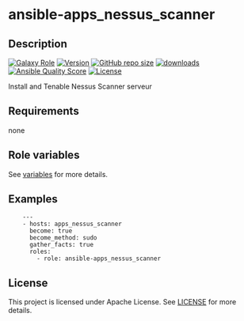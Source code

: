 # ansible-apps_nessus_scanner

## Description

[![Galaxy Role](https://img.shields.io/badge/galaxy-apps_nessus_scanner-purple?style=flat)](https://galaxy.ansible.com/lotusnoir/apps_nessus_scanner)
[![Version](https://img.shields.io/github/release/lotusnoir/ansible-apps_nessus_scanner.svg)](https://github.com/lotusnoir/ansible-apps_nessus_scanner/releases/latest)
[![GitHub repo size](https://img.shields.io/github/repo-size/lotusnoir/ansible-apps_nessus_scanner?color=orange&style=flat)](https://galaxy.ansible.com/lotusnoir/apps_nessus_scanner)
[![downloads](https://img.shields.io/ansible/role/d/)](https://galaxy.ansible.com/lotusnoir/apps_nessus_scanner)
[![Ansible Quality Score](https://img.shields.io/ansible/quality/)](https://galaxy.ansible.com/lotusnoir/apps_nessus_scanner)
[![License](https://img.shields.io/badge/license-Apache--2.0-brightgreen?style=flat)](https://opensource.org/licenses/Apache-2.0)

Install and Tenable Nessus Scanner serveur

## Requirements

none

## Role variables

See [variables](/defaults/main.yml) for more details.

## Examples

        ---
        - hosts: apps_nessus_scanner
          become: true
          become_method: sudo
          gather_facts: true
          roles:
            - role: ansible-apps_nessus_scanner


## License

This project is licensed under Apache License. See [LICENSE](/LICENSE) for more details.

